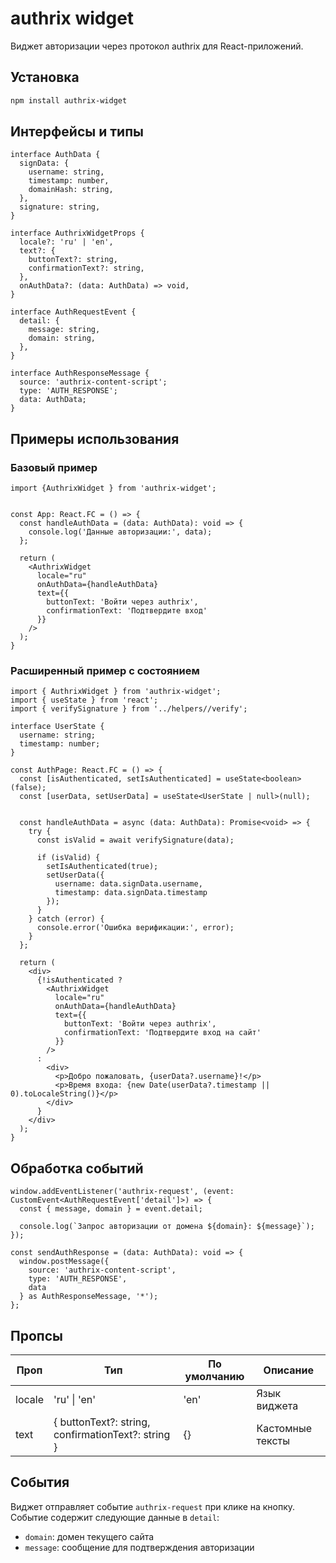 # authrix widget

Виджет авторизации через протокол authrix для React-приложений.

## Установка

```bash
npm install authrix-widget
```

## Интерфейсы и типы

```tsx
interface AuthData {
  signData: {
    username: string,
    timestamp: number,
    domainHash: string,
  },
  signature: string,
}

interface AuthrixWidgetProps {
  locale?: 'ru' | 'en',
  text?: {
    buttonText?: string,
    confirmationText?: string,
  },
  onAuthData?: (data: AuthData) => void,
}

interface AuthRequestEvent {
  detail: {
    message: string,
    domain: string,
  },
}

interface AuthResponseMessage {
  source: 'authrix-content-script';
  type: 'AUTH_RESPONSE';
  data: AuthData;
}
```

## Примеры использования

### Базовый пример

```tsx
import {AuthrixWidget } from 'authrix-widget';


const App: React.FC = () => {
  const handleAuthData = (data: AuthData): void => {
    console.log('Данные авторизации:', data);
  };

  return (
    <AuthrixWidget 
      locale="ru"
      onAuthData={handleAuthData}
      text={{
        buttonText: 'Войти через authrix',
        confirmationText: 'Подтвердите вход'
      }}
    />
  );
}
```

### Расширенный пример с состоянием

```tsx
import { AuthrixWidget } from 'authrix-widget';
import { useState } from 'react';
import { verifySignature } from '../helpers//verify';

interface UserState {
  username: string;
  timestamp: number;
}

const AuthPage: React.FC = () => {
  const [isAuthenticated, setIsAuthenticated] = useState<boolean>(false);
  const [userData, setUserData] = useState<UserState | null>(null);


  const handleAuthData = async (data: AuthData): Promise<void> => {
    try {
      const isValid = await verifySignature(data);
      
      if (isValid) {
        setIsAuthenticated(true);
        setUserData({
          username: data.signData.username,
          timestamp: data.signData.timestamp
        });
      }
    } catch (error) {
      console.error('Ошибка верификации:', error);
    }
  };

  return (
    <div>
      {!isAuthenticated ?
        <AuthrixWidget
          locale="ru"
          onAuthData={handleAuthData}
          text={{
            buttonText: 'Войти через authrix',
            confirmationText: 'Подтвердите вход на сайт'
          }}
        />
      :
        <div>
          <p>Добро пожаловать, {userData?.username}!</p>
          <p>Время входа: {new Date(userData?.timestamp || 0).toLocaleString()}</p>
        </div>
      }
    </div>
  );
}
```

## Обработка событий

```tsx
window.addEventListener('authrix-request', (event: CustomEvent<AuthRequestEvent['detail']>) => {
  const { message, domain } = event.detail;
  
  console.log(`Запрос авторизации от домена ${domain}: ${message}`);
});

const sendAuthResponse = (data: AuthData): void => {
  window.postMessage({
    source: 'authrix-content-script',
    type: 'AUTH_RESPONSE',
    data
  } as AuthResponseMessage, '*');
};
```

## Пропсы

| Проп     | Тип                  | По умолчанию | Описание                    |
|----------|---------------------|--------------|----------------------------|
| locale   | 'ru' \| 'en'        | 'en'         | Язык виджета              |
| text     | { buttonText?: string, confirmationText?: string } | {} | Кастомные тексты |

## События

Виджет отправляет событие `authrix-request` при клике на кнопку. Событие содержит следующие данные в `detail`:

- `domain`: домен текущего сайта
- `message`: сообщение для подтверждения авторизации
